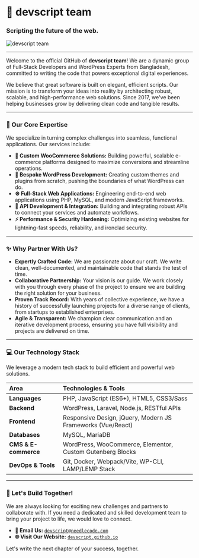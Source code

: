 # 📜 devscript team

### Scripting the future of the web.

![devscript team](devscript-banner.pngnner.png)

-----

Welcome to the official GitHub of **devscript team**\! We are a dynamic group of Full-Stack Developers and WordPress Experts from Bangladesh, committed to writing the code that powers exceptional digital experiences.

We believe that great software is built on elegant, efficient scripts. Our mission is to transform your ideas into reality by architecting robust, scalable, and high-performance web solutions. Since 2017, we've been helping businesses grow by delivering clean code and tangible results.

-----

### 🎯 Our Core Expertise

We specialize in turning complex challenges into seamless, functional applications. Our services include:

  * **🛒 Custom WooCommerce Solutions:** Building powerful, scalable e-commerce platforms designed to maximize conversions and streamline operations.
  * **🧩 Bespoke WordPress Development:** Creating custom themes and plugins from scratch, pushing the boundaries of what WordPress can do.
  * **⚙️ Full-Stack Web Applications:** Engineering end-to-end web applications using PHP, MySQL, and modern JavaScript frameworks.
  * **🔗 API Development & Integration:** Building and integrating robust APIs to connect your services and automate workflows.
  * **⚡ Performance & Security Hardening:** Optimizing existing websites for lightning-fast speeds, reliability, and ironclad security.

-----

### ✨ Why Partner With Us?

  * **Expertly Crafted Code:** We are passionate about our craft. We write clean, well-documented, and maintainable code that stands the test of time.
  * **Collaborative Partnership:** Your vision is our guide. We work closely with you through every phase of the project to ensure we are building the right solution for your business.
  * **Proven Track Record:** With years of collective experience, we have a history of successfully launching projects for a diverse range of clients, from startups to established enterprises.
  * **Agile & Transparent:** We champion clear communication and an iterative development process, ensuring you have full visibility and projects are delivered on time.

-----

### 💻 Our Technology Stack

We leverage a modern tech stack to build efficient and powerful web solutions.

| Area                 | Technologies & Tools                                        |
| :------------------- | :---------------------------------------------------------- |
| **Languages** | PHP, JavaScript (ES6+), HTML5, CSS3/Sass                     |
| **Backend** | WordPress, Laravel, Node.js, RESTful APIs                 |
| **Frontend** | Responsive Design, jQuery, Modern JS Frameworks (Vue/React) |
| **Databases** | MySQL, MariaDB                                              |
| **CMS & E-commerce** | WordPress, WooCommerce, Elementor, Custom Gutenberg Blocks    |
| **DevOps & Tools** | Git, Docker, Webpack/Vite, WP-CLI, LAMP/LEMP Stack        |

-----

### 🤝 Let's Build Together\!

We are always looking for exciting new challenges and partners to collaborate with. If you need a dedicated and skilled development team to bring your project to life, we would love to connect.

* **📧 Email Us:** [`devscript@needlecode.com`](mailto:devscript@needlecode.com)
* **🌐 Visit Our Website:** [`devscript.github.io`](https://devscript.github.io)

Let's write the next chapter of your success, together.
